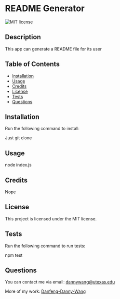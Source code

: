 # README Generator
![MIT license](https://img.shields.io/badge/License-MIT-yellow.svg)

## Description

This app can generate a README file for its user

## Table of Contents

* [Installation](#installation)
* [Usage](#usage)
* [Credits](#credits)
* [License](#license)
* [Tests](#tests)
* [Questions](#questions)

## Installation

Run the following command to install:

Just git clone

## Usage

node index.js

## Credits

Nope

## License

This project is licensed under the MIT license.

## Tests

Run the following command to run tests:

npm test

## Questions

You can contact me via email: dannywang@utexas.edu

More of my work: [Danfeng-Danny-Wang](https://github.com/Danfeng-Danny-Wang/)


